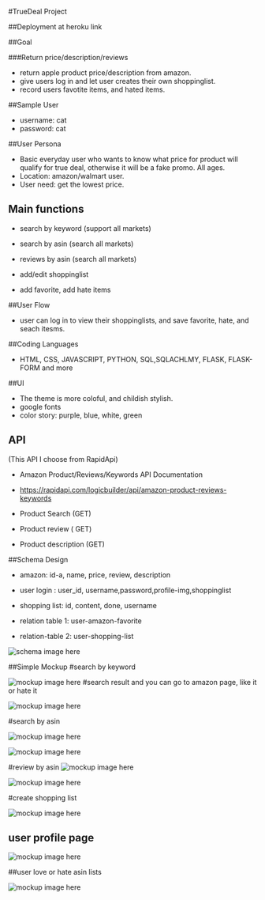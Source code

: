 #TrueDeal Project

##Deployment at heroku link




##Goal

###Return price/description/reviews

- return apple product price/description from amazon.
- give users log in and let user creates their own shoppinglist.
- record users favotite items, and hated items.


##Sample User
- username: cat
- password: cat


##User Persona
 
-  Basic everyday user who wants to know what price for product will qualify for true deal, otherwise it will be a fake promo.
All ages. 
- Location:  amazon/walmart user.
- User need: get the lowest price.

## Main functions

- search by keyword (support all markets)

- search by asin (search all markets)

- reviews by asin (search all markets)

- add/edit shoppinglist

- add favorite, add hate items

##User Flow

- user can log in to view their shoppinglists, and save favorite, hate, and seach itesms.

##Coding Languages

- HTML, CSS, JAVASCRIPT, PYTHON, SQL,SQLACHLMY, FLASK, FLASK-FORM and more

##UI
- The theme is more coloful, and childish stylish.
- google fonts
- color story: purple, blue, white, green


## API

(This API I choose from RapidApi)

- Amazon Product/Reviews/Keywords API Documentation

- https://rapidapi.com/logicbuilder/api/amazon-product-reviews-keywords

- Product Search (GET)
- Product review ( GET)
- Product description (GET)


##Schema Design

- amazon: id-a, name, price, review, description

- user login : user_id, username,password,profile-img,shoppinglist
- shopping list: id, content, done, username



- relation table 1:
user-amazon-favorite

- relation-table 2:
user-shopping-list

![schema image here](./truedealschema.png)

##Simple Mockup
#search by keyword

![mockup image here](mockup/1.png)
#search result and you can go to amazon page, like it or hate it

![mockup image here](mockup/2.png)

#search by asin

![mockup image here](mockup/3.png)

![mockup image here](mockup/4.png)

#review by asin
![mockup image here](mockup/5.png)

![mockup image here](mockup/6.png)

#create shopping list

![mockup image here](mockup/7.png)

## user profile page


![mockup image here](mockup/8.png)

##user love or hate asin lists

![mockup image here](mockup/9.png)

